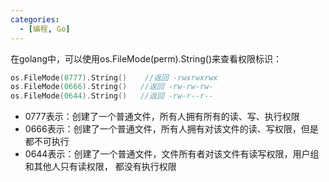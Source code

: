 ```yaml
---
categories: 
  - [编程, Go]
---
```


在golang中，可以使用os.FileMode(perm).String()来查看权限标识：

```go
os.FileMode(0777).String()    //返回 -rwxrwxrwx
os.FileMode(0666).String()   //返回 -rw-rw-rw-
os.FileMode(0644).String()   //返回 -rw-r--r--  
```

- 0777表示：创建了一个普通文件，所有人拥有所有的读、写、执行权限
- 0666表示：创建了一个普通文件，所有人拥有对该文件的读、写权限，但是都不可执行
- 0644表示：创建了一个普通文件，文件所有者对该文件有读写权限，用户组和其他人只有读权限， 都没有执行权限
